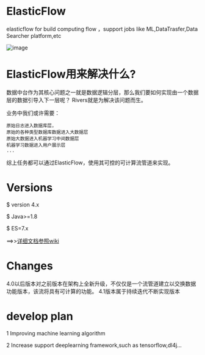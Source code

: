 # ElasticFlow
elasticflow for build computing flow ，support jobs like ML,DataTrasfer,Data Searcher platform,etc

![image](https://github.com/fnOpenSource/rivers/blob/master/architecture.jpg)


# ElasticFlow用来解决什么?

数据中台作为其核心问题之一就是数据逻辑分层，那么我们要如何实现由一个数据层的数据引导入下一层呢？
Rivers就是为解决该问题而生。



业务中我们或许需要：

	原始日志进入数据库层，
	原始的各种类型数据库数据进入大数据层
	原始大数据进入机器学习中间数据层
	机器学习数据进入用户展示层
	...
综上任务都可以通过ElasticFlow，使用其可控的可计算流管道来实现。

# Versions
$ version 4.x

$ Java>=1.8

$ ES=7.x

==>>[详细文档参照wiki](https://github.com/springwings/elasticflow/wiki)  

# Changes
4.0以后版本对之前版本在架构上全新升级，不仅仅是一个流管道建立以交换数据功能版本，该流将具有可计算的功能。
4.1版本属于持续迭代不断实现版本


# develop plan

1 Improving machine learning algorithm

2 Increase support deeplearning framework,such as tensorflow,dl4j...
